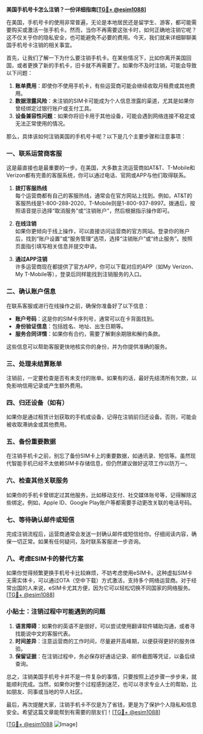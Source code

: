 **美国手机号卡怎么注销？一份详细指南[[TG💪+ @esim1088](https://t.me/s/esim1088)]**

在美国，手机号卡的使用非常普遍，无论是本地居民还是留学生、游客，都可能需要购买或激活一张手机卡。然而，当你不再需要这张卡时，如何正确地注销它呢？这不仅关乎你的隐私安全，也可能避免不必要的费用。今天，我们就来详细聊聊美国手机号卡注销的相关事宜。

首先，让我们了解一下为什么要注销手机卡。在某些情况下，比如你离开美国回国，或者更换了新的手机卡，旧卡就不再需要了。如果你不及时注销，可能会导致以下问题：

1. **账单费用**：即使你不使用手机卡，有些运营商可能会继续收取月租费或其他费用。
2. **数据泄露风险**：未注销的SIM卡可能成为个人信息泄露的渠道，尤其是如果你曾经绑定过银行账户或支付工具。
3. **设备兼容性问题**：如果你将旧卡用于其他设备，可能会遇到网络连接不稳定或无法正常使用的情况。

那么，具体该如何注销美国的手机号卡呢？以下是几个主要步骤和注意事项：

### 一、联系运营商客服

这是最直接也是最重要的一步。在美国，大多数主流运营商如AT&T、T-Mobile和Verizon都有完善的客服系统，你可以通过电话、官网或APP与他们取得联系。

1. **拨打客服热线**  
   每个运营商都有自己的客服热线，通常会在官方网站上找到。例如，AT&T的客服热线是1-800-288-2020，T-Mobile则是1-800-937-8997。拨通后，按照语音提示选择“取消服务”或“注销账户”，然后根据指示操作即可。

2. **在线注销**  
   如果你更倾向于线上操作，可以直接访问运营商的官方网站。登录你的账户后，找到“账户设置”或“服务管理”选项，选择“注销账户”或“终止服务”。按照页面指引填写相关信息并提交申请。

3. **通过APP注销**  
   许多运营商现在都提供了官方APP，你可以下载对应的APP（如My Verizon、My T-Mobile等），登录后同样能找到注销服务的入口。

### 二、确认账户信息

在联系客服或进行在线操作之前，确保你准备好了以下信息：

- **账户号码**：这是你的SIM卡序列号，通常可以在卡背面找到。
- **身份验证信息**：包括姓名、地址、出生日期等。
- **服务合同详情**：如果你有合约，需要了解剩余期限和解约条款。

这些信息可以帮助客服更快地核实你的身份，并为你提供准确的服务。

### 三、处理未结算账单

注销前，一定要检查是否有未支付的账单。如果有的话，最好先结清所有欠款，以免影响信用记录或产生额外费用。

### 四、归还设备（如有）

如果你是通过租赁计划获取的手机或设备，记得在注销前归还设备。否则，可能会被收取滞纳金或其他费用。

### 五、备份重要数据

在注销手机卡之前，别忘了备份SIM卡上的重要数据，如通讯录、短信等。虽然现代智能手机已经不太依赖SIM卡存储信息，但仍然建议做好这项工作以防万一。

### 六、检查其他关联服务

如果你的手机卡曾绑定过其他服务，比如移动支付、社交媒体账号等，记得解除这些绑定。例如，Apple ID、Google Play账户等都需要手动更改关联的电话号码。

### 七、等待确认邮件或短信

完成注销流程后，运营商通常会发送一封确认邮件或短信给你。仔细阅读内容，确保一切正常。如果有任何疑问，及时联系客服进一步咨询。

### 八、考虑ESIM卡的替代方案

如果你觉得频繁更换手机号卡比较麻烦，不妨考虑使用eSIM卡。这种虚拟SIM卡无需实体卡，可以通过OTA（空中下载）方式激活，支持多个网络运营商。对于经常出国的人来说，eSIM卡尤其方便，因为它可以轻松切换不同国家的网络服务。[[TG💪+ @esim1088](https://t.me/s/esim1088)]

### 小贴士：注销过程中可能遇到的问题

1. **语言障碍**：如果你的英语不是很好，可以尝试使用翻译软件辅助沟通，或者寻找能说中文的客服代表。
2. **时间差异**：注意运营商的工作时间，尽量避开高峰期，以便获得更好的服务体验。
3. **保留证据**：在注销过程中，务必保存好通话记录、邮件截图等凭证，以备后续查询。

总之，注销美国手机号卡并不是一件复杂的事情，只要按照上述步骤一步步来，就能顺利完成。当然，如果你对整个过程感到迷茫，也可以寻求专业人士的帮助，比如朋友、同事或当地的华人社区。

最后，再次提醒大家，注销手机卡不仅是为了省钱，更是为了保护个人隐私和信息安全。希望这篇文章能帮到有需要的朋友们！[[TG💪+ @esim1088](https://t.me/s/esim1088)]  

[[TG💪+ @esim1088](https://t.me/s/esim1088) ![Image](https://i.postimg.cc/4NQfJmqS/Snipaste-2025-05-13-00-14-12.png)]